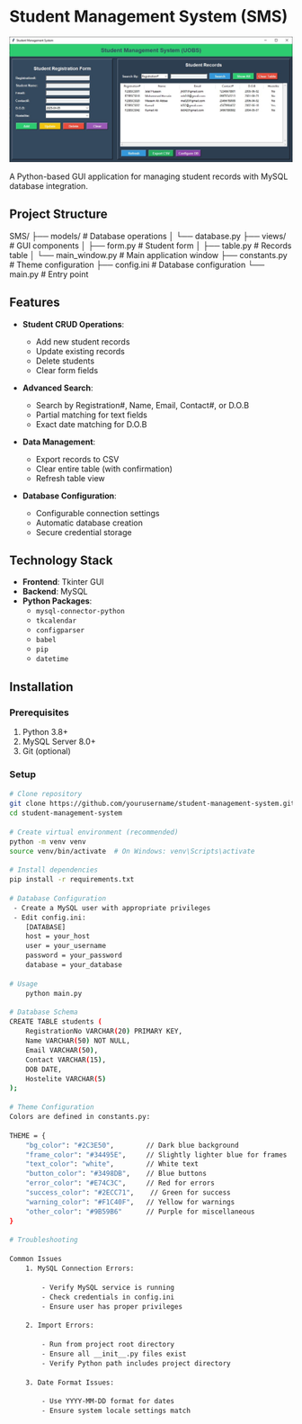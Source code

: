 
# Student Management System (SMS)

![SMS Screenshot](SMS.jpg)

A Python-based GUI application for managing student records with MySQL database integration.

## Project Structure

SMS/
├── models/       # Database operations
│   └── database.py
├── views/        # GUI components
│   ├── form.py   # Student form
│   ├── table.py  # Records table
│   └── main_window.py # Main application window
├── constants.py  # Theme configuration
├── config.ini    # Database configuration
└── main.py       # Entry point

## Features

- **Student CRUD Operations**:
  - Add new student records
  - Update existing records
  - Delete students
  - Clear form fields

- **Advanced Search**:
  - Search by Registration#, Name, Email, Contact#, or D.O.B
  - Partial matching for text fields
  - Exact date matching for D.O.B

- **Data Management**:
  - Export records to CSV
  - Clear entire table (with confirmation)
  - Refresh table view

- **Database Configuration**:
  - Configurable connection settings
  - Automatic database creation
  - Secure credential storage

## Technology Stack

- **Frontend**: Tkinter GUI
- **Backend**: MySQL
- **Python Packages**:
  - `mysql-connector-python`
  - `tkcalendar`
  - `configparser`
  - `babel`
  - `pip`
  - `datetime`

## Installation

### Prerequisites

1. Python 3.8+
2. MySQL Server 8.0+
3. Git (optional)

### Setup

```bash
# Clone repository
git clone https://github.com/yourusername/student-management-system.git
cd student-management-system

# Create virtual environment (recommended)
python -m venv venv
source venv/bin/activate  # On Windows: venv\Scripts\activate

# Install dependencies
pip install -r requirements.txt

# Database Configuration
 - Create a MySQL user with appropriate privileges
 - Edit config.ini:
    [DATABASE]
    host = your_host
    user = your_username
    password = your_password
    database = your_database

# Usage
    python main.py

# Database Schema
CREATE TABLE students (
    RegistrationNo VARCHAR(20) PRIMARY KEY,
    Name VARCHAR(50) NOT NULL,
    Email VARCHAR(50),
    Contact VARCHAR(15),
    DOB DATE,
    Hostelite VARCHAR(5)
);

# Theme Configuration
Colors are defined in constants.py:

THEME = {
    "bg_color": "#2C3E50",        // Dark blue background
    "frame_color": "#34495E",     // Slightly lighter blue for frames
    "text_color": "white",        // White text
    "button_color": "#3498DB",    // Blue buttons
    "error_color": "#E74C3C",     // Red for errors
    "success_color": "#2ECC71",    // Green for success
    "warning_color": "#F1C40F",   // Yellow for warnings
    "other_color": "#9B59B6"      // Purple for miscellaneous
}

# Troubleshooting

Common Issues
    1. MySQL Connection Errors:

        - Verify MySQL service is running
        - Check credentials in config.ini
        - Ensure user has proper privileges

    2. Import Errors:

        - Run from project root directory
        - Ensure all __init__.py files exist
        - Verify Python path includes project directory

    3. Date Format Issues:

        - Use YYYY-MM-DD format for dates
        - Ensure system locale settings match
